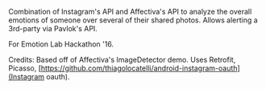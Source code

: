 Combination of Instagram's API and Affectiva's API to analyze the overall emotions of someone over several of their shared photos. Allows alerting a 3rd-party via Pavlok's API.

For Emotion Lab Hackathon '16.

Credits:
Based off of Affectiva's ImageDetector demo.
Uses Retrofit, Picasso, [https://github.com/thiagolocatelli/android-instagram-oauth](Instagram oauth).
